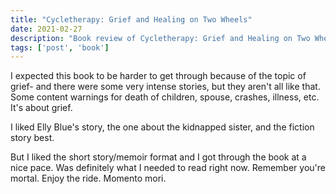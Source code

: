 ```yaml
---
title: "Cycletherapy: Grief and Healing on Two Wheels"
date: 2021-02-27
description: "Book review of Cycletherapy: Grief and Healing on Two Wheels"
tags: ['post', 'book']
---
```

I expected this book to be harder to get through because of the topic of grief- 
and there were some very intense stories, but they aren't all like that. 
Some content warnings for death of children, spouse, crashes, illness, etc.
It's about grief.

I liked Elly Blue's story, the one about the kidnapped sister, and the fiction story best.

But I liked the short story/memoir format and I got through the book at a nice pace.
Was definitely what I needed to read right now. Remember you're mortal. 
Enjoy the ride. Momento mori.

